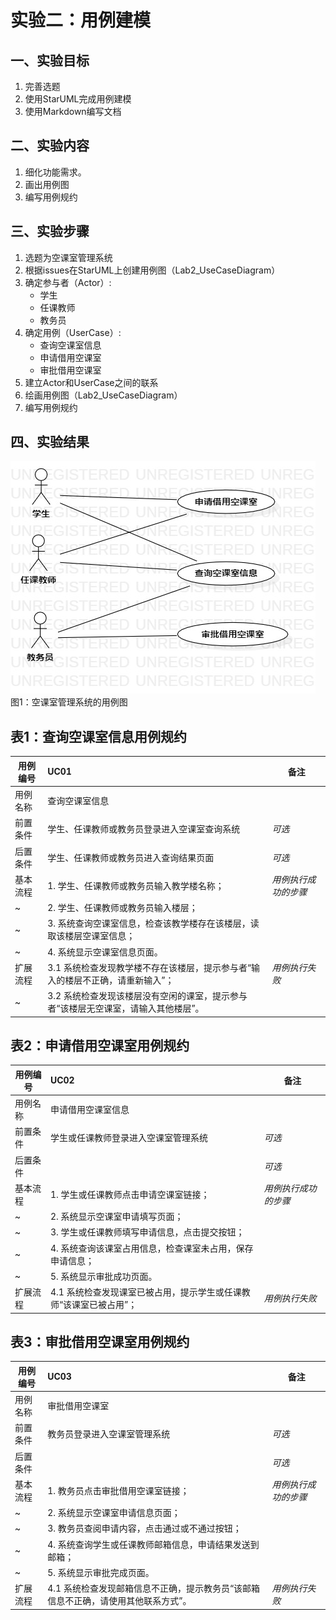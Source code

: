# 实验二：用例建模

## 一、实验目标

1. 完善选题
2. 使用StarUML完成用例建模
3. 使用Markdown编写文档

## 二、实验内容

1. 细化功能需求。
2. 画出用例图
3. 编写用例规约

## 三、实验步骤

1. 选题为空课室管理系统
2. 根据issues在StarUML上创建用例图（Lab2_UseCaseDiagram）
3. 确定参与者（Actor）:  
      - 学生
      - 任课教师
      - 教务员
4. 确定用例（UserCase）:   
      - 查询空课室信息
      - 申请借用空课室
      - 审批借用空课室
5. 建立Actor和UserCase之间的联系
6. 绘画用例图（Lab2_UseCaseDiagram）
7. 编写用例规约

## 四、实验结果

![用例图](./Lab02_UseCaseDiagram1.jpg)  
图1：空课室管理系统的用例图

## 表1：查询空课室信息用例规约  

 用例编号  | UC01 | 备注  
-|:-|-  
用例名称  | 查询空课室信息  |   
前置条件  |  学生、任课教师或教务员登录进入空课室查询系统   | *可选*   
后置条件  | 学生、任课教师或教务员进入查询结果页面     | *可选*   
基本流程  | 1. 学生、任课教师或教务员输入教学楼名称；  |*用例执行成功的步骤*    
~| 2. 学生、任课教师或教务员输入楼层；  |   
~| 3. 系统查询空课室信息，检查该教学楼存在该楼层，读取该楼层空课室信息；  |     
~| 4. 系统显示空课室信息页面。  |  
扩展流程  | 3.1 系统检查发现教学楼不存在该楼层，提示参与者“输入的楼层不正确，请重新输入”； |*用例执行失败*    
~| 3.2 系统检查发现该楼层没有空闲的课室，提示参与者“该楼层无空课室，请输入其他楼层”。  |  

## 表2：申请借用空课室用例规约  

 用例编号  | UC02 | 备注  
-|:-|-  
用例名称  | 申请借用空课室信息  |   
前置条件  |  学生或任课教师登录进入空课室管理系统   | *可选*   
后置条件  |    | *可选*   
基本流程  | 1. 学生或任课教师点击申请空课室链接；  |*用例执行成功的步骤*    
~| 2. 系统显示空课室申请填写页面；  |   
~| 3. 学生或任课教师填写申请信息，点击提交按钮；  |   
~| 4. 系统查询该课室占用信息，检查课室未占用，保存申请信息；  |   
~| 5. 系统显示审批成功页面。  |  
扩展流程  | 4.1 系统检查发现课室已被占用，提示学生或任课教师“该课室已被占用”；  |*用例执行失败*    
 
## 表3：审批借用空课室用例规约  

 用例编号  | UC03 | 备注  
-|:-|-  
用例名称  | 审批借用空课室  |   
前置条件  |  教务员登录进入空课室管理系统   | *可选*   
后置条件  |     | *可选*   
基本流程  | 1. 教务员点击审批借用空课室链接；  |*用例执行成功的步骤*    
~| 2. 系统显示空课室申请信息页面；  |   
~| 3. 教务员查阅申请内容，点击通过或不通过按钮；  |   
~| 4. 系统查询学生或任课教师邮箱信息，申请结果发送到邮箱； |   
~| 5. 系统显示审批完成页面。  |  
扩展流程  | 4.1 系统检查发现邮箱信息不正确，提示教务员“该邮箱信息不正确，请使用其他联系方式”。  |*用例执行失败* 

